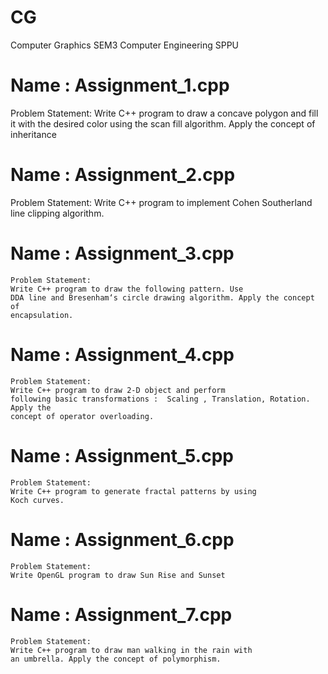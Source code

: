 # CG
Computer Graphics SEM3 Computer Engineering SPPU

Name        : Assignment_1.cpp 
=

Problem Statement:
Write C++ program to draw a concave polygon and fill it with the desired color using
the scan fill algorithm. Apply the concept of inheritance


Name        : Assignment_2.cpp
=
Problem Statement: Write C++ program to implement Cohen Southerland line
clipping algorithm.


Name        : Assignment_3.cpp
=
	Problem Statement: 
	Write C++ program to draw the following pattern. Use
	DDA line and Bresenham‘s circle drawing algorithm. Apply the concept of
	encapsulation.


Name        : Assignment_4.cpp
=
	Problem Statement: 
	Write C++ program to draw 2-D object and perform
	following basic transformations :  Scaling , Translation, Rotation. Apply the
	concept of operator overloading.


Name        : Assignment_5.cpp
=
	Problem Statement: 
	Write C++ program to generate fractal patterns by using
	Koch curves.


Name        : Assignment_6.cpp
=
	Problem Statement: 
	Write OpenGL program to draw Sun Rise and Sunset


Name        : Assignment_7.cpp
=
	Problem Statement: 
	Write C++ program to draw man walking in the rain with
	an umbrella. Apply the concept of polymorphism.
